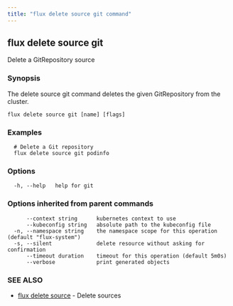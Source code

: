```yaml
---
title: "flux delete source git command"
---
```

## flux delete source git

Delete a GitRepository source

### Synopsis

The delete source git command deletes the given GitRepository from the cluster.

```
flux delete source git [name] [flags]
```

### Examples

```
  # Delete a Git repository
  flux delete source git podinfo

```

### Options

```
  -h, --help   help for git
```

### Options inherited from parent commands

```
      --context string      kubernetes context to use
      --kubeconfig string   absolute path to the kubeconfig file
  -n, --namespace string    the namespace scope for this operation (default "flux-system")
  -s, --silent              delete resource without asking for confirmation
      --timeout duration    timeout for this operation (default 5m0s)
      --verbose             print generated objects
```

### SEE ALSO

* [flux delete source](/cmd/flux_delete_source/)	 - Delete sources


